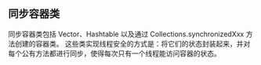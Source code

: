 ## 同步容器类 ##

同步容器类包括 Vector、Hashtable 以及通过 Collections.synchronizedXxx 方法创建的容器类。
这些类实现线程安全的方式是：将它们的状态封装起来，并对每个公有方法都进行同步，使得每次只有一个线程能访问容器的状态。